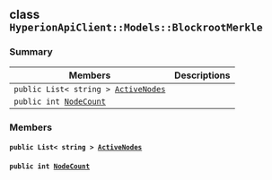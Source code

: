 ## class `HyperionApiClient::Models::BlockrootMerkle` 

### Summary

 Members                        | Descriptions                                
--------------------------------|---------------------------------------------
`public List< string > `[`ActiveNodes`](#class_hyperion_api_client_1_1_models_1_1_blockroot_merkle_1af78f82b5cf4cb507ae44aa6a57785b5d) | 
`public int `[`NodeCount`](#class_hyperion_api_client_1_1_models_1_1_blockroot_merkle_1a281999ed1d90802adeb5d65c7a8c7a33) | 

### Members

#### `public List< string > `[`ActiveNodes`](#class_hyperion_api_client_1_1_models_1_1_blockroot_merkle_1af78f82b5cf4cb507ae44aa6a57785b5d) 

#### `public int `[`NodeCount`](#class_hyperion_api_client_1_1_models_1_1_blockroot_merkle_1a281999ed1d90802adeb5d65c7a8c7a33) 

